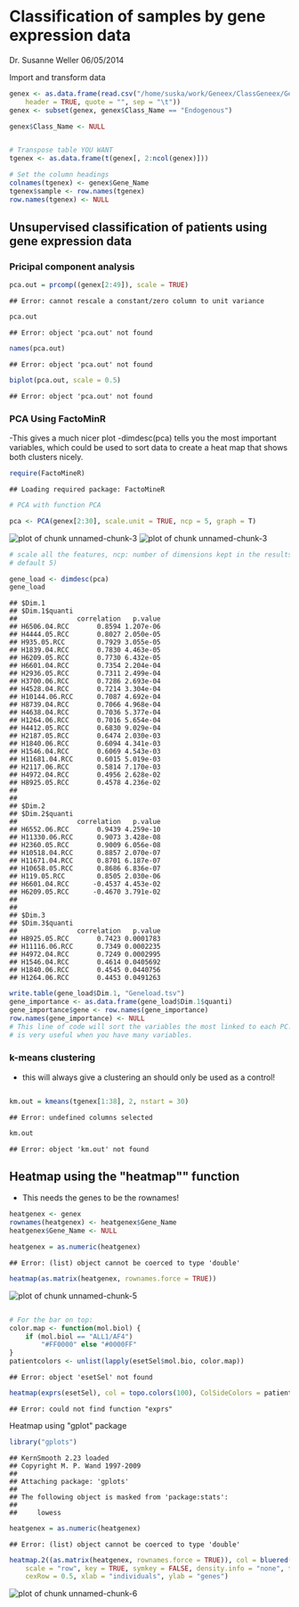 Classification of samples by gene expression data
========================================================

Dr. Susanne Weller
06/05/2014

Import and transform data


```r
genex <- as.data.frame(read.csv("/home/suska/work/Geneex/ClassGeneex/Geneex_full.csv", 
    header = TRUE, quote = "", sep = "\t"))
genex <- subset(genex, genex$Class_Name == "Endogenous")

genex$Class_Name <- NULL


# Transpose table YOU WANT
tgenex <- as.data.frame(t(genex[, 2:ncol(genex)]))

# Set the column headings
colnames(tgenex) <- genex$Gene_Name
tgenex$sample <- row.names(tgenex)
row.names(tgenex) <- NULL
```


Unsupervised classification of patients using gene expression data
------------------------------------------------------------

### Pricipal component analysis


```r
pca.out = prcomp((genex[2:49]), scale = TRUE)
```

```
## Error: cannot rescale a constant/zero column to unit variance
```

```r
pca.out
```

```
## Error: object 'pca.out' not found
```

```r
names(pca.out)
```

```
## Error: object 'pca.out' not found
```

```r
biplot(pca.out, scale = 0.5)
```

```
## Error: object 'pca.out' not found
```

### PCA Using FactoMinR

-This gives a much nicer plot
-dimdesc(pca) tells you the most important variables, which could be used to sort data to create a heat map that shows both clusters nicely.


```r
require(FactoMineR)
```

```
## Loading required package: FactoMineR
```

```r
# PCA with function PCA

pca <- PCA(genex[2:30], scale.unit = TRUE, ncp = 5, graph = T)
```

![plot of chunk unnamed-chunk-3](figure/unnamed-chunk-31.png) ![plot of chunk unnamed-chunk-3](figure/unnamed-chunk-32.png) 

```r
# scale all the features, ncp: number of dimensions kept in the results (by
# default 5)

gene_load <- dimdesc(pca)
gene_load
```

```
## $Dim.1
## $Dim.1$quanti
##               correlation   p.value
## H6506.04.RCC       0.8594 1.207e-06
## H4444.05.RCC       0.8027 2.050e-05
## H935.05.RCC        0.7929 3.055e-05
## H1839.04.RCC       0.7830 4.463e-05
## H6209.05.RCC       0.7730 6.432e-05
## H6601.04.RCC       0.7354 2.204e-04
## H2936.05.RCC       0.7311 2.499e-04
## H3700.06.RCC       0.7286 2.693e-04
## H4528.04.RCC       0.7214 3.304e-04
## H10144.06.RCC      0.7087 4.692e-04
## H8739.04.RCC       0.7066 4.968e-04
## H4638.04.RCC       0.7036 5.377e-04
## H1264.06.RCC       0.7016 5.654e-04
## H4412.05.RCC       0.6830 9.029e-04
## H2187.05.RCC       0.6474 2.030e-03
## H1840.06.RCC       0.6094 4.341e-03
## H1546.04.RCC       0.6069 4.543e-03
## H11681.04.RCC      0.6015 5.019e-03
## H2117.06.RCC       0.5814 7.170e-03
## H4972.04.RCC       0.4956 2.628e-02
## H8925.05.RCC       0.4578 4.236e-02
## 
## 
## $Dim.2
## $Dim.2$quanti
##               correlation   p.value
## H6552.06.RCC       0.9439 4.259e-10
## H11330.06.RCC      0.9073 3.428e-08
## H2360.05.RCC       0.9009 6.056e-08
## H10518.04.RCC      0.8857 2.070e-07
## H11671.04.RCC      0.8701 6.187e-07
## H10658.05.RCC      0.8686 6.836e-07
## H119.05.RCC        0.8505 2.030e-06
## H6601.04.RCC      -0.4537 4.453e-02
## H6209.05.RCC      -0.4670 3.791e-02
## 
## 
## $Dim.3
## $Dim.3$quanti
##               correlation   p.value
## H8925.05.RCC       0.7423 0.0001783
## H11116.06.RCC      0.7349 0.0002235
## H4972.04.RCC       0.7249 0.0002995
## H1546.04.RCC       0.4614 0.0405692
## H1840.06.RCC       0.4545 0.0440756
## H1264.06.RCC       0.4453 0.0491263
```

```r
write.table(gene_load$Dim.1, "Geneload.tsv")
gene_importance <- as.data.frame(gene_load$Dim.1$quanti)
gene_importance$gene <- row.names(gene_importance)
row.names(gene_importance) <- NULL
# This line of code will sort the variables the most linked to each PC. It
# is very useful when you have many variables.
```


### k-means clustering
- this will always give a clustering an should only be used as a control!


```r

km.out = kmeans(tgenex[1:38], 2, nstart = 30)
```

```
## Error: undefined columns selected
```

```r
km.out
```

```
## Error: object 'km.out' not found
```


Heatmap using the "heatmap"" function
-----------------------------------------
- This needs the genes to be the rownames!

```r
heatgenex <- genex
rownames(heatgenex) <- heatgenex$Gene_Name
heatgenex$Gene_Name <- NULL

heatgenex = as.numeric(heatgenex)
```

```
## Error: (list) object cannot be coerced to type 'double'
```

```r
heatmap(as.matrix(heatgenex, rownames.force = TRUE))
```

![plot of chunk unnamed-chunk-5](figure/unnamed-chunk-5.png) 

```r

# For the bar on top:
color.map <- function(mol.biol) {
    if (mol.biol == "ALL1/AF4") 
        "#FF0000" else "#0000FF"
}
patientcolors <- unlist(lapply(esetSel$mol.bio, color.map))
```

```
## Error: object 'esetSel' not found
```

```r
heatmap(exprs(esetSel), col = topo.colors(100), ColSideColors = patientcolors)
```

```
## Error: could not find function "exprs"
```


Heatmap using "gplot" package

```r
library("gplots")
```

```
## KernSmooth 2.23 loaded
## Copyright M. P. Wand 1997-2009
## 
## Attaching package: 'gplots'
## 
## The following object is masked from 'package:stats':
## 
##     lowess
```

```r
heatgenex = as.numeric(heatgenex)
```

```
## Error: (list) object cannot be coerced to type 'double'
```

```r
heatmap.2((as.matrix(heatgenex, rownames.force = TRUE)), col = bluered(75), 
    scale = "row", key = TRUE, symkey = FALSE, density.info = "none", trace = "none", 
    cexRow = 0.5, xlab = "individuals", ylab = "genes")
```

![plot of chunk unnamed-chunk-6](figure/unnamed-chunk-6.png) 
